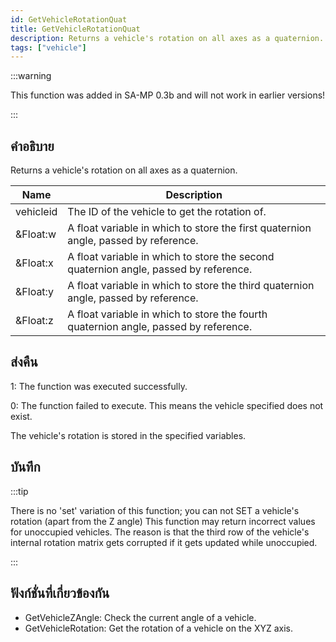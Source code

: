 ```yaml
---
id: GetVehicleRotationQuat
title: GetVehicleRotationQuat
description: Returns a vehicle's rotation on all axes as a quaternion.
tags: ["vehicle"]
---
```


:::warning

This function was added in SA-MP 0.3b and will not work in earlier versions!

:::

## คำอธิบาย

Returns a vehicle's rotation on all axes as a quaternion.

| Name      | Description                                                                          |
| --------- | ------------------------------------------------------------------------------------ |
| vehicleid | The ID of the vehicle to get the rotation of.                                        |
| &Float:w  | A float variable in which to store the first quaternion angle, passed by reference.  |
| &Float:x  | A float variable in which to store the second quaternion angle, passed by reference. |
| &Float:y  | A float variable in which to store the third quaternion angle, passed by reference.  |
| &Float:z  | A float variable in which to store the fourth quaternion angle, passed by reference. |

## ส่งคืน

1: The function was executed successfully.

0: The function failed to execute. This means the vehicle specified does not exist.

The vehicle's rotation is stored in the specified variables.

## บันทึก

:::tip

There is no 'set' variation of this function; you can not SET a vehicle's rotation (apart from the Z angle)
This function may return incorrect values for unoccupied vehicles. The reason is that the third row of the vehicle's internal rotation matrix gets corrupted if it gets updated while unoccupied.

:::

## ฟังก์ชั่นที่เกี่ยวข้องกัน

- GetVehicleZAngle: Check the current angle of a vehicle.
- GetVehicleRotation: Get the rotation of a vehicle on the XYZ axis.
